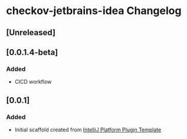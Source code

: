 <!-- Keep a Changelog guide -> https://keepachangelog.com -->

# checkov-jetbrains-idea Changelog

## [Unreleased]
## [0.0.1.4-beta]
### Added
* CICD workflow
## [0.0.1]
### Added
- Initial scaffold created from [IntelliJ Platform Plugin Template](https://github.com/JetBrains/intellij-platform-plugin-template)
